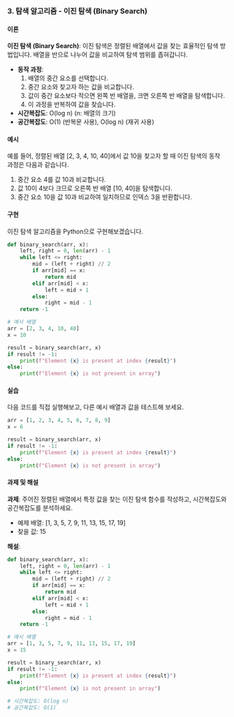 ### 3. 탐색 알고리즘 - 이진 탐색 (Binary Search)

#### 이론
**이진 탐색 (Binary Search)**: 이진 탐색은 정렬된 배열에서 값을 찾는 효율적인 탐색 방법입니다. 배열을 반으로 나누어 값을 비교하여 탐색 범위를 좁혀갑니다.
- **동작 과정**:
  1. 배열의 중간 요소를 선택합니다.
  2. 중간 요소와 찾고자 하는 값을 비교합니다.
  3. 값이 중간 요소보다 작으면 왼쪽 반 배열을, 크면 오른쪽 반 배열을 탐색합니다.
  4. 이 과정을 반복하여 값을 찾습니다.
- **시간복잡도**: O(log n) (n: 배열의 크기)
- **공간복잡도**: O(1) (반복문 사용), O(log n) (재귀 사용)

#### 예시
예를 들어, 정렬된 배열 [2, 3, 4, 10, 40]에서 값 10을 찾고자 할 때 이진 탐색의 동작 과정은 다음과 같습니다.

1. 중간 요소 4를 값 10과 비교합니다.
2. 값 10이 4보다 크므로 오른쪽 반 배열 [10, 40]을 탐색합니다.
3. 중간 요소 10을 값 10과 비교하여 일치하므로 인덱스 3을 반환합니다.

#### 구현
이진 탐색 알고리즘을 Python으로 구현해보겠습니다.

```python
def binary_search(arr, x):
    left, right = 0, len(arr) - 1
    while left <= right:
        mid = (left + right) // 2
        if arr[mid] == x:
            return mid
        elif arr[mid] < x:
            left = mid + 1
        else:
            right = mid - 1
    return -1

# 예시 배열
arr = [2, 3, 4, 10, 40]
x = 10

result = binary_search(arr, x)
if result != -1:
    print(f"Element {x} is present at index {result}")
else:
    print(f"Element {x} is not present in array")
```

#### 실습
다음 코드를 직접 실행해보고, 다른 예시 배열과 값을 테스트해 보세요.

```python
arr = [1, 2, 3, 4, 5, 6, 7, 8, 9]
x = 6

result = binary_search(arr, x)
if result != -1:
    print(f"Element {x} is present at index {result}")
else:
    print(f"Element {x} is not present in array")
```

#### 과제 및 해설
**과제**: 주어진 정렬된 배열에서 특정 값을 찾는 이진 탐색 함수를 작성하고, 시간복잡도와 공간복잡도를 분석하세요.
- 예제 배열: [1, 3, 5, 7, 9, 11, 13, 15, 17, 19]
- 찾을 값: 15

**해설**:
```python
def binary_search(arr, x):
    left, right = 0, len(arr) - 1
    while left <= right:
        mid = (left + right) // 2
        if arr[mid] == x:
            return mid
        elif arr[mid] < x:
            left = mid + 1
        else:
            right = mid - 1
    return -1

# 예시 배열
arr = [1, 3, 5, 7, 9, 11, 13, 15, 17, 19]
x = 15

result = binary_search(arr, x)
if result != -1:
    print(f"Element {x} is present at index {result}")
else:
    print(f"Element {x} is not present in array")

# 시간복잡도: O(log n)
# 공간복잡도: O(1)
```

